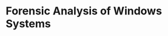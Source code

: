 # Forensic Analysis of Windows Systems

``` admonish warning title="This page is currently under construction"

```